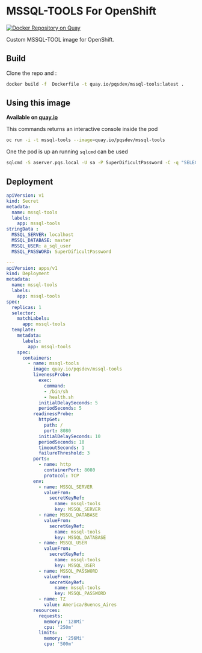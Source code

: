 # MSSQL-TOOLS For OpenShift

[![Docker Repository on Quay](https://quay.io/repository/pqsdev/mssql-tools/status "Docker Repository on Quay")](https://quay.io/repository/pqsdev/mssql-tools)

Custom MSSQL-TOOL image for OpenShift.

## Build

Clone the repo and :

```bash
docker build -f  Dockerfile -t quay.io/pqsdev/mssql-tools:latest .
```

## Using this image

**Available on [quay.io](https://quay.io/repository/pqsdev/mssql-tools)**

This commands returns an interactive console inside the pod

```bash
oc run -i -t mssql-tools --image=quay.io/pqsdev/mssql-tools
```

One the pod is up an running `sqlcmd` can be used

```bash
sqlcmd -S aserver.pqs.local -U sa -P SuperDificultPassword -C -q "SELECT TOP 10 * FROM sysobjects"
```

## Deployment

```yml
apiVersion: v1
kind: Secret
metadata:
  name: mssql-tools
  labels:
    app: mssql-tools
stringData :
  MSSQL_SERVER: localhost
  MSSQL_DATABASE: master
  MSSQL_USER: a_sql_user
  MSSQL_PASSWORD: SuperDificultPassword

---
apiVersion: apps/v1
kind: Deployment
metadata:
  name: mssql-tools
  labels:
    app: mssql-tools
spec:
  replicas: 1
  selector:
    matchLabels:
      app: mssql-tools
  template:
    metadata:
      labels:
        app: mssql-tools
    spec:
      containers:
        - name: mssql-tools
          image: quay.io/pqsdev/mssql-tools
          livenessProbe:
            exec:
              command:
              - /bin/sh
              - health.sh
            initialDelaySeconds: 5
            periodSeconds: 5
          readinessProbe:
            httpGet:
              path: /
              port: 8080
            initialDelaySeconds: 10
            periodSeconds: 10
            timeoutSeconds: 1
            failureThreshold: 3
          ports:
            - name: http
              containerPort: 8080
              protocol: TCP
          env:
            - name: MSSQL_SERVER
              valueFrom:
                secretKeyRef:
                  name: mssql-tools
                  key: MSSQL_SERVER
            - name: MSSQL_DATABASE
              valueFrom:
                secretKeyRef:
                  name: mssql-tools
                  key: MSSQL_DATABASE
            - name: MSSQL_USER
              valueFrom:
                secretKeyRef:
                  name: mssql-tools
                  key: MSSQL_USER
            - name: MSSQL_PASSWORD
              valueFrom:
                secretKeyRef:
                  name: mssql-tools
                  key: MSSQL_PASSWORD
            - name: TZ
              value: America/Buenos_Aires
          resources:
            requests:
              memory: '128Mi'
              cpu: '250m'
            limits:
              memory: '256Mi'
              cpu: '500m'
```
